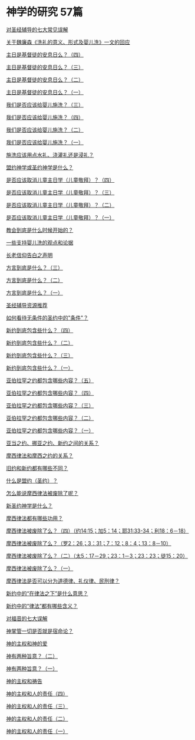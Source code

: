# 神学的研究   57篇

<a href="/node/26416">对圣经辅导的七大常见误解</a>

<a href="/node/26002">关于魏廉森《洗礼的意义、形式及婴儿洗》一文的回应</a>

<a href="/node/12846">主日是基督徒的安息日么？（四）</a>

<a href="/node/12845">主日是基督徒的安息日么？（三）</a>

<a href="/node/12844">主日是基督徒的安息日么？（二）</a>

<a href="/node/12843">主日是基督徒的安息日么？（一）</a>

<a href="/node/12842">我们是否应该给婴儿施洗？（三）</a>

<a href="/node/12841">我们是否应该给婴儿施洗？（四）</a>

<a href="/node/12840">我们是否应该给婴儿施洗？（二）</a>

<a href="/node/12839">我们是否应该给婴儿施洗？（一）</a>

<a href="/node/12838">施洗应该用点水礼、浇灌礼还是浸礼？</a>

<a href="/node/12810">盟约神学或圣约神学是什么？</a>

<a href="/node/12809">是否应该取消儿童主日学（儿童敬拜）？（四）</a>

<a href="/node/12808">是否应该取消儿童主日学（儿童敬拜）？（三）</a>

<a href="/node/12807">是否应该取消儿童主日学（儿童敬拜）？（二）</a>

<a href="/node/12806">是否应该取消儿童主日学（儿童敬拜）？（一）</a>

<a href="/node/12748">教会到底是什么时候开始的？</a>

<a href="/node/12745">一些支持婴儿洗的观点和论据</a>

<a href="/node/12738">长老信仰告白之声明</a>

<a href="/node/12729">方言到底是什么？（三）</a>

<a href="/node/12728">方言到底是什么？（二）</a>

<a href="/node/12727">方言到底是什么？（一）</a>

<a href="/node/12712">圣经辅导资源推荐</a>

<a href="/node/12710">如何看待无条件的圣约中的"条件"？</a>

<a href="/node/12709">新约到底包含些什么？（四）</a>

<a href="/node/12708">新约到底包含些什么？（二）</a>

<a href="/node/12707">新约到底包含些什么？（三）</a>

<a href="/node/12706">新约到底包含些什么？（一）</a>

<a href="/node/12704">亚伯拉罕之约都包含哪些内容？（五）</a>

<a href="/node/12703">亚伯拉罕之约都包含哪些内容？（四）</a>

<a href="/node/12702">亚伯拉罕之约都包含哪些内容？（三）</a>

<a href="/node/12701">亚伯拉罕之约都包含哪些内容？（二）</a>

<a href="/node/12700">亚伯拉罕之约都包含哪些内容？（一）</a>

<a href="/node/12699">亚当之约、挪亚之约、新约之间的关系？</a>

<a href="/node/12698">摩西律法和摩西之约的关系？</a>

<a href="/node/12697">旧约和新约都有哪些不同？</a>

<a href="/node/12696">什么是盟约（圣约）？</a>

<a href="/node/12694">怎么能说摩西律法被废除了呢？</a>

<a href="/node/12691">新圣约神学是什么？</a>

<a href="/node/12690">摩西律法都有哪些功用？</a>

<a href="/node/12689">摩西律法被废除了么？（四）（约14:15；加5：14；耶31:33-34；利18：6－18）</a>

<a href="/node/12688">摩西律法被废除了么？（罗2：26；3：31；7：12；8：4；13：8－10）</a>

<a href="/node/12687">摩西律法被废除了么？（二）（太5：17－29；23：1－3；23：23；徒15：20）</a>

<a href="/node/12686">摩西律法被废除了么？（一）</a>

<a href="/node/12685">摩西律法是否可以分为道德律、礼仪律、民刑律？</a>

<a href="/node/12684">新约中的“在律法之下”是什么意思？</a>

<a href="/node/12683">新约中的“律法”都有哪些含义？</a>

<a href="/node/12664">对福音的七大误解</a>

<a href="/node/12573">神掌管一切是否就是宿命论？</a>

<a href="/node/12572">神的主权和神的爱</a>

<a href="/node/12569">神有两种旨意？（二）</a>

<a href="/node/12568">神有两种旨意？（一）</a>

<a href="/node/12567">神的主权和祷告</a>

<a href="/node/12566">神的主权和人的责任（四）</a>

<a href="/node/12565">神的主权和人的责任（三）</a>

<a href="/node/12564">神的主权和人的责任（二）</a>

<a href="/node/12563">神的主权和人的责任（一）</a>